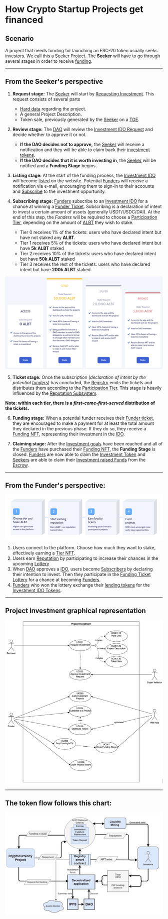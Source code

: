 # How Crypto Startup Projects get financed

## Scenario
A project that needs funding for launching an ERC-20 token usually seeks investors. We call this a [Seeker](Glossary.md#seeker) Project. The **Seeker** will have to go through several stages in order to receive [funding](Glossary.md#investment-funds).

---

## From the Seeker's perspective

1. **Request stage:** The [Seeker](Glossary.md#seeker) will start by [Requesting Investment](Glossary.md#request-investment). This request consists of several parts
    * [Hard data](Glossary.md#hard-data) regarding the project.
    * A general Project Description.
    * Token sale, previously generated by the [Seeker](Glossary.md#seeker) on a [TGE](Glossary.md#tge).

2. **Review stage:** The [DAO](DAO.md) will review the [Investment IDO Request](Glossary.md#request-investment) and decide whether to approve it or not.
    * **If the DAO decides not to approve,** the [Seeker](Glossary.md#seeker) will receive a notification and they will be able to claim back their [investment tokens](Glossary.md#investment-tokens).
    * **If the DAO decides that it is worth investing in**, the [Seeker](Glossary.md#seeker) will be notified and a **Funding Stage** begins.

3. **Listing stage:** At the start of the funding process, the [Investment IDO](Glossary.md#ido) will become [listed](Glossary.md#listing) on the website. Potential [Funders](Glossary.md#funder) will receive a notification via e-mail, encouraging them to sign-in to their accounts and [Subscribe](Glossary.md) to the investment opportunity.

4. **Subscribing stage:** [Funders](Glossary.md#funder) subscribe to an [Investment IDO](Glossary.md#ido) for a chance at winning a [Funder Ticket](Glossary.md#funder). Subscribing is a declaration of intent to invest a certain amount of assets (generally USDT/USDC/DAI). At the end of this step, the *Funders* will be required to choose a [Participation Tier](Glossary.md#participation-tier), depending on the amount of [ALBT](Glossary.md#albt) they wish to stake.
    * Tier 0 receives 1% of the tickets: users who have declared intent but have not staked any **ALBT**.
    * Tier 1 receives 5% of the tickets: users who have declared intent but have **5k ALBT** staked
    * Tier 2 receives 10% of the tickets: users who have declared intent but have **50k ALBT** staked
    * Tier 3 receives the rest of the tickets: users who have declared intent but have **200k ALBT** staked.

![Stake Tiers](img/stakeTiers.png#participation-tier)


5. **Ticket stage:** Once the subscription (*declaration of intent by the potential [funders](Glossary.md#funder)*) has concluded, the [Registry](Registry.md) emits the tickets and distributes them according to the [Participation Tier](Glossary.md#participation-tier). This stage is heavily influenced by the [Reputation Subsystem](Reputation.md).

**Note: within each tier, there is a *first-come-first-served* distribution of the tickets.**


6. **Funding stage:** When a potential funder receives their [Funder ticket](Glossary.md#funder-ticket), they are encouraged to make a payment for at least the total amount they declared in the previous phase. If they do so, they receive a [Funding NFT](Glossary.md#funding-nft), representing their investment in the [IDO](Glossary.md#ido).

7. **Claiming stage:** After the [Investment goals](Glossary.md#hard-data) have been reached and all of the [Funders](Glossary.md#funder) have purchased their [Funding NFT](Glossary.md#funding-nft), the **Funding Stage** is closed. [Funders](Glossary.md#funder) are now able to claim the [Investment Token](Glossary.md#investment-token) and [Seekers](Glossary.md#seeker) are able to claim their [Investment raised Funds](Glossary.md#investment-funds) from the [Escrow](Escrow.md).

---

## From the Funder's perspective:

![Fund Process](img/fundProcess.png)

1. Users connect to the platform. Choose how much they want to stake, effectively earning a [Tier NFT](Glossary.md#tier-nft).
2. Users earn [Reputation](Reputation.md) by participating to increase their chances in the upcoming [Lottery](Glossary.com#investment-ticket-lottery)
3. When [DAO](DAO.md) approves a [IDO](Glossary.md#ido), users become [Subscribers](Glossary.md#subscribing) by declaring their intention to invest. Then they participate in the [Funding Ticket Lottery](Glossary.md#investment-ticket-lottery) for a chance at becoming [Funders](Glossary.md#funder).
4. [Funders](Glossary.md#funder) who won the lottery exchange their [lending tokens](Glossary.md#lending-token) for the [Investment IDO Tokens](Glossary.md#investment-token).


---

## Project investment graphical representation

![Seeker-to-investment](img/projectFunding.png)

---

## The token flow follows this chart:

![FinanceFLowChart](img/financeFlow.png)


